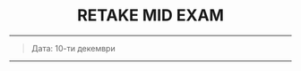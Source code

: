 <h1 align="center">RETAKE MID EXAM</h1>

<hr>

<blockquote>
    <p>Дата: 10-ти декември</p>
</blockquote>

<hr>